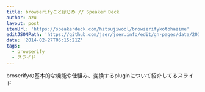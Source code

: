 ```yaml
---
title: browserifyことはじめ // Speaker Deck
author: azu
layout: post
itemUrl: 'https://speakerdeck.com/hitsujiwool/browserifykotohazime'
editJSONPath: 'https://github.com/jser/jser.info/edit/gh-pages/data/2014/02/index.json'
date: '2014-02-27T05:15:21Z'
tags:
  - browserify
  - スライド
---
```

broserifyの基本的な機能や仕組み、変換するpluginについて紹介してるスライド
